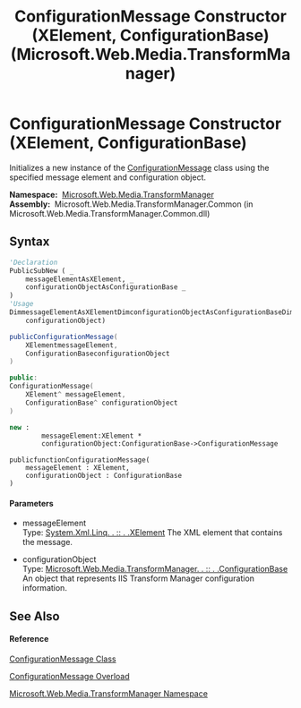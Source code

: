 ﻿---
title: ConfigurationMessage Constructor (XElement, ConfigurationBase) (Microsoft.Web.Media.TransformManager)
TOCTitle: ConfigurationMessage Constructor (XElement, ConfigurationBase)
ms:assetid: M:Microsoft.Web.Media.TransformManager.ConfigurationMessage.#ctor(System.Xml.Linq.XElement,Microsoft.Web.Media.TransformManager.ConfigurationBase)
ms:mtpsurl: https://msdn.microsoft.com/en-us/library/microsoft.web.media.transformmanager.configurationmessage.configurationmessage(v=VS.90)
ms:contentKeyID: 35520604
ms.date: 06/14/2012
mtps_version: v=VS.90
dev_langs:
- vb
- csharp
- c++
- fsharp
- jscript
api_location:
- Microsoft.Web.Media.TransformManager.Common.dll
api_name:
- Microsoft.Web.Media.TransformManager.ConfigurationMessage..ctor
api_type:
- Managed
topic_type:
- apiref
- kbSyntax
product_family_name: VS
ROBOTS: INDEX,FOLLOW
---

# ConfigurationMessage Constructor (XElement, ConfigurationBase)

Initializes a new instance of the [ConfigurationMessage](configurationmessage-class-microsoft-web-media-transformmanager.md) class using the specified message element and configuration object.

**Namespace:**  [Microsoft.Web.Media.TransformManager](microsoft-web-media-transformmanager-namespace.md)  
**Assembly:**  Microsoft.Web.Media.TransformManager.Common (in Microsoft.Web.Media.TransformManager.Common.dll)

## Syntax

``` vb
'Declaration
PublicSubNew ( _
    messageElementAsXElement, _
    configurationObjectAsConfigurationBase _
)
'Usage
DimmessageElementAsXElementDimconfigurationObjectAsConfigurationBaseDiminstanceAs NewConfigurationMessage(messageElement, _
    configurationObject)
```

``` csharp
publicConfigurationMessage(
    XElementmessageElement,
    ConfigurationBaseconfigurationObject
)
```

``` c++
public:
ConfigurationMessage(
    XElement^ messageElement, 
    ConfigurationBase^ configurationObject
)
```

``` fsharp
new : 
        messageElement:XElement * 
        configurationObject:ConfigurationBase->ConfigurationMessage
```

``` jscript
publicfunctionConfigurationMessage(
    messageElement : XElement, 
    configurationObject : ConfigurationBase
)
```

#### Parameters

  - messageElement  
    Type: [System.Xml.Linq. . :: . .XElement](https://msdn.microsoft.com/en-us/library/bb340098\(v=vs.90\))  
    The XML element that contains the message.  

<!-- end list -->

  - configurationObject  
    Type: [Microsoft.Web.Media.TransformManager. . :: . .ConfigurationBase](configurationbase-class-microsoft-web-media-transformmanager.md)  
    An object that represents IIS Transform Manager configuration information.  

## See Also

#### Reference

[ConfigurationMessage Class](configurationmessage-class-microsoft-web-media-transformmanager.md)

[ConfigurationMessage Overload](configurationmessage-constructor-microsoft-web-media-transformmanager.md)

[Microsoft.Web.Media.TransformManager Namespace](microsoft-web-media-transformmanager-namespace.md)

